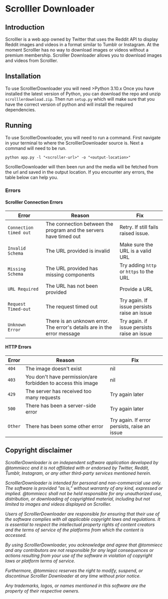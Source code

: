 # Scrolller Downloader
## Introduction
Scrolller is a web app owned by Twitter that uses the Reddit API to display Reddit images and videos in a format similar to Tumblr or Instagram. At the moment Scrolller has no way to download images or videos without a premium membership. Scrolller Downloader allows you to download images and videos from Scrolller.

## Installation
To use ScrolllerDownloader you will need >Python 3.10.x
Once you have installed the latest version of Python, you can download the repo and unzip `scrolllerdownload.zip`. 
Then run `setup.py` which will make sure that you have the correct version of python and will install the required dependencies.

## Running
To use ScrolllerDownloader, you will need to run a command. First navigate in your terminal to where the ScrolllerDownloader source is. Next a command will need to be run.

```
python app.py -l "<scroller-url>" -o "<output-location>"
```

ScrolllerDownloader will then been run and the media will be fetched from the url and saved in the output location. If you encounter any errors, the table below can help you.

### Errors

#### Scrolller Connection Errors
| Error | Reason  |  Fix |
|--|--|--|
| `Connection timed out` | The connection between the program and the servers have timed out | Retry. If still fails raised issue. |
| `Invalid Schema` | The URL provided is invalid | Make sure the URL is a valid URL |
| `Missing Schema` | The URL provided has missing components | Try adding `http` or `https` to the URL |
| `URL Required` | The URL has not been provided | Provide a URL | 
| `Request Timed-out` | The request timed out | Try again. If issue persists raise an issue |
| `Unknown Error` | There is an unknown error. The error's details are in the error message | Try again. if issue persists raise an issue |

#### HTTP Errors
| Error | Reason | Fix |
|--|--|--|
| `404` | The image doesn't exist | nil |
| `403` | You don't have permission/are forbidden to access this image | nil |
| `429` | The server has received too many requests | Try again later |
| `500` | There has been a server-side error | Try again later |
| `Other` | There has been some other error | Try again. If error persists, raise an issue |


## Copyright disclaimer

_ScrolllerDownloader is an independent software application developed by @tommiecc and it is not affiliated with or endorsed by Twitter, Reddit, Tumblr, Instagram, or any other third-party services mentioned herein._

_ScrolllerDownloader is intended for personal and non-commercial use only. The software is provided "as is," without warranty of any kind, expressed or implied. @tommiecc shall not be held responsible for any unauthorized use, distribution, or downloading of copyrighted material, including but not limited to images and videos displayed on Scrolller._

_Users of ScrolllerDownloader are responsible for ensuring that their use of the software complies with all applicable copyright laws and regulations. It is essential to respect the intellectual property rights of content creators and the terms of service of the platforms from which the content is accessed._

_By using ScrolllerDownloader, you acknowledge and agree that @tommiecc and any contributors are not responsible for any legal consequences or actions resulting from your use of the software in violation of copyright laws or platform terms of service._

_Furthermore, @tommiecc reserves the right to modify, suspend, or discontinue Scrolller Downloader at any time without prior notice._

_Any trademarks, logos, or names mentioned in this software are the property of their respective owners._